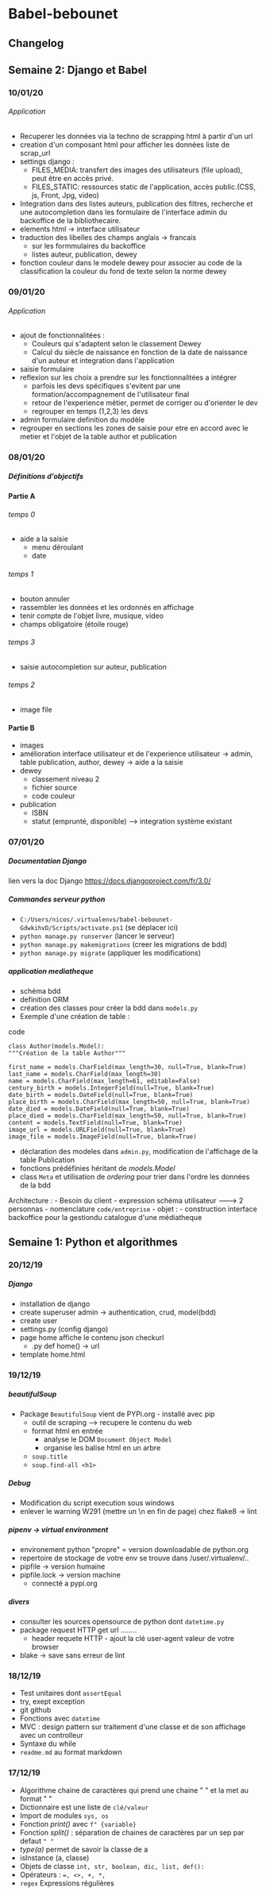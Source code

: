 # Babel-bebounet

## Changelog 

## Semaine 2: Django et Babel

### 10/01/20

###### Application
- Recuperer les données via la techno de scrapping html à partir d'un url
- creation d'un composant html pour afficher les données liste de scrap_url
- settings django : 
    - FILES_MEDIA: transfert des images des utilisateurs (file upload), peut être en accès privé.
    - FILES_STATIC: ressources static de l'application, accès public.(CSS, js, Front, Jpg, video)
- Integration dans des listes auteurs, publication des filtres, recherche et une autocompletion dans les formulaire de l'interface admin du backoffice de la bibliothecaire.
- elements html -> interface utilisateur 
- traduction des libelles des champs anglais -> francais
    - sur les formmulaires du backoffice
    - listes auteur, publication, dewey
- fonction couleur dans le modele dewey pour associer au code de la classification la couleur du fond de texte selon la norme dewey

### 09/01/20

###### Application
- ajout de fonctionnalitées : 
    - Couleurs qui s'adaptent selon le classement Dewey
    - Calcul du siècle de naissance en fonction de la date de naissance d'un auteur et integration dans l'application
- saisie formulaire
- reflexion sur les choix a prendre sur les fonctionnalitées a intégrer 
    - parfois les devs spécifiques s'evitent par une formation/accompagnement de l'utilisateur final
    - retour de l'experience métier, permet de corriger ou d'orienter le dev
    - regrouper en temps (1,2,3) les devs
- admin formulaire definition du modèle
- regrouper en sections les zones de saisie pour etre en accord avec le metier et l'objet de la table author et publication 

### 08/01/20

##### Définitions d'objectifs

#### Partie A
###### temps 0
- aide a la saisie
    - menu déroulant 
    - date

<!-- -->
###### temps 1
- bouton annuler
- rassembler les données et les ordonnés en affichage 
- tenir compte de l'objet livre, musique, video
- champs obligatoire (étoile rouge)

<!-- -->
###### temps 3
- saisie autocompletion sur auteur, publication 

<!-- -->
###### temps 2
- image file

#### Partie B
- images
- amélioration interface utilisateur et de l'experience utilisateur
    -> admin, table publication, author, dewey
    -> aide a la saisie
- dewey
    - classement niveau 2
    - fichier source
    - code couleur
- publication
    - ISBN
    - statut (emprunté, disponible) --> integration système existant

### 07/01/20

##### Documentation Django
lien vers la doc Django <https://docs.djangoproject.com/fr/3.0/>

##### Commandes serveur python
- ``C:/Users/nicos/.virtualenvs/babel-bebounet-GdwkihvD/Scripts/activate.ps1`` (se déplacer ici)
- ``python manage.py runserver`` (lancer le serveur)
- ``python manage.py makemigrations`` (creer les migrations de bdd)
- ``python manage.py migrate`` (appliquer les modifications)

##### application mediatheque
- schéma bdd 
- definition ORM
- création des classes pour créer la bdd dans ``models.py``
- Exemple d'une création de table : 

code

    class Author(models.Model):
    """Création de la table Author"""
    
    first_name = models.CharField(max_length=30, null=True, blank=True)
    last_name = models.CharField(max_length=30)
    name = models.CharField(max_length=61, editable=False)
    century_birth = models.IntegerField(null=True, blank=True)
    date_birth = models.DateField(null=True, blank=True)
    place_birth = models.CharField(max_length=50, null=True, blank=True)
    date_died = models.DateField(null=True, blank=True)
    place_died = models.CharField(max_length=50, null=True, blank=True)
    content = models.TextField(null=True, blank=True)
    image_url = models.URLField(null=True, blank=True)
    image_file = models.ImageField(null=True, blank=True)

- déclaration des modeles dans ``admin.py``, modification de l'affichage de la table Publication
- fonctions prédéfinies héritant de _models.Model_
- class ``Meta`` et utilisation de _ordering_ pour trier dans l'ordre les données de la bdd

<!-- -->

Architecture : 
    - Besoin du client
    - expression schéma utilisateur ---> 2 personnas
    - nomenclature ``code/entreprise``
    - objet : 
        - construction interface backoffice pour la gestiondu catalogue d'une médiatheque


## Semaine 1: Python et algorithmes

### 20/12/19

##### Django
- installation de django
- create superuser admin -> authentication, crud, model(bdd)
- create user
- settings.py (config django)
- page home affiche le contenu json checkurl
    - .py def home() -> url
- template home.html

### 19/12/19

##### beautifulSoup
- Package ``BeautifulSoup`` vient de PYPi.org - installé avec pip
    - outil de scraping --> recupere le contenu du web
    - format html en entrée
        - analyse le DOM ``Document Object Model``
        - organise les balise html en un arbre
    - ``soup.title``
    - ``soup.find-all <h1>``

##### Debug
- Modification du script execution sous windows
- enlever le warning W291 (mettre un \n en fin de page) chez flake8 -> lint

##### pipenv -> virtual environment 
- environement python "propre" = version downloadable de python.org
- repertoire de stockage de votre env se trouve dans /user/.virtualenv/..
- pipfile -> version humaine
- pipfile.lock -> version machine
    - connecté a pypi.org

##### divers
- consulter les sources opensource de python dont ``datetime.py`` 
- package request HTTP get url ........
    - header requete HTTP - ajout la clé user-agent valeur de votre browser
- blake -> save sans erreur de lint


### 18/12/19

- Test unitaires dont ``assertEqual``
- try, exept exception
- git github
- Fonctions avec ``datetime``
- MVC : design pattern sur traitement d'une classe et de son affichage avec un controlleur
- Syntaxe du while
- ``readme.md`` au format markdown

### 17/12/19

- Algorithme chaine de caractères qui prend une chaine " <fullname> " et la met au format " <firstname> <middle> <lastname> " 
- Dictionnaire est une liste de `` clé/valeur ``
- Import de modules `` sys, os ``
- Fonction _print()_ avec ``f" {variable} ``
- Fonction _split()_ : séparation de chaines de caractères par un sep par defaut ``" "``
- _type(a)_ permet de savoir la classe de a
- isInstance (a, classe)
- Objets de classe ``int, str, boolean, dic, list, def():``
- Opérateurs : `` =, <>, +, *, ``
- ``regex`` Expressions régulières

